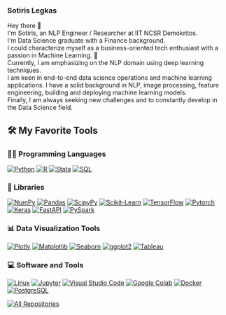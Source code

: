 ### Sotiris Legkas
Hey there 👋  
I'm Sotiris, an NLP Engineer / Researcher at IIT NCSR Demokritos. \
I'm Data Science graduate with a Finance background. \
I could characterize myself as a business-oriented tech enthusiast with a passion in Machine Learning. 🤖 \
Currently, I am emphasizing on the NLP domain using deep learning techniques. \
I am keen in end-to-end data science operations and machine learning applications. I have a solid background in NLP, image processing, feature engineering, building and deploying machine learning models. \
Finally, I am always seeking new challenges and to constantly develop in the Data Science field.

## 🛠️ My Favorite Tools


### 👨‍💻 Programming Languages

<p>
    <a href="https://www.python.org"><img alt="Python" src="https://img.shields.io/badge/Python-025E8C.svg?logo=python&logoColor=ffd542"></a>
    <a href="https://www.r-project.org/"><img alt="R" src="https://img.shields.io/badge/R-025E8C.svg?logo=r"></a>
    <a href="https://www.stata.com/"><img alt="Stata" src="https://custom-icon-badges.herokuapp.com/badge/Stata-025E8C.svg?logo=Stata2"></a>
    <a href="https://www.mysql.com/"><img alt="SQL" src="https://custom-icon-badges.herokuapp.com/badge/SQL-025E8C.svg?logo=database"></a>
	
</p>

### 🧰 Libraries

<p>
    <a href="https://numpy.org/"><img alt="NumPy" src="https://img.shields.io/badge/Numpy-FF6F00.svg?logo=numpy"></a>
    <a href="https://pandas.pydata.org/"><img alt="Pandas" src="https://img.shields.io/badge/Pandas-FF6F00.svg?logo=pandas&logoColor=white"></a>
    <a href="https://www.scipy.org/"><img alt="ScipyPy" src="https://img.shields.io/badge/SciPy-FF6F00.svg?logo=SciPy&logoColor=white"></a>
    <a href="https://scikit-learn.org/stable/index.html"><img alt="Scikit-Learn" src="https://img.shields.io/badge/scikitlearn-FF6F00.svg?logo=scikit-learn&logoColor=white"></a>
    <a href="https://www.tensorflow.org/"><img alt="TensorFlow" src="https://img.shields.io/badge/TensorFlow-FF6F00.svg?logo=TensorFlow&logoColor=white"></a>
    <a href="https://pytorch.org/"><img alt="Pytorch" src="https://img.shields.io/badge/PyTorch-FF6F00.svg?logo=pytorch&logoColor=white"></a>
    <a href="https://keras.io/"><img alt="Keras" src="https://img.shields.io/badge/Keras-FF6F00.svg?logo=Keras&logoColor=white"></a>
    <a href="https://fastapi.tiangolo.com/"><img alt="FastAPI" src="https://img.shields.io/badge/FastAPI-FF6F00.svg?logo=fastapi&logoColor=white"></a>
    <a href="https://spark.apache.org/"><img alt="PySpark" src="https://img.shields.io/badge/PySpark-FF6F00.svg?logo=apache%20spark&logoColor=white"></a>
</p>

### 📊 Data Visualization Tools

<p>
	<a href="https://plotly.com/"><img alt="Plotly" src="https://img.shields.io/badge/Plotly-025E8C.svg?logo=plotly"></a>
	<a href="https://matplotlib.org/"><img alt="Matplotlib" src="https://custom-icon-badges.herokuapp.com/badge/Matplotlib-025E8C.svg?logo=matplotlib"></a>
    	<a href="https://seaborn.pydata.org/"><img alt="Seaborn" src="https://custom-icon-badges.herokuapp.com/badge/Seaborn-025E8C.svg?logo=seaborn"></a>
    	<a href="https://ggplot2.tidyverse.org/index.html"><img alt="ggplot2" src="https://custom-icon-badges.herokuapp.com/badge/ggplot2-025E8C.svg?logo=ggplot2"></a>
    	<a href="https://www.tableau.com/"><img alt="Tableau" src="https://custom-icon-badges.herokuapp.com/badge/Tableau-025E8C.svg?logo=tableau"></a>
</p>	
	
### 💻 Software and Tools

<p>
   <a href="https://www.linux.org/"><img alt="Linux" src="https://img.shields.io/badge/Linux-FF6F00.svg?logo=linux&logoColor=white"></a>
   <a href="https://jupyter.org/"><img alt="Jupyter" src="https://img.shields.io/badge/Jupyter-FF6F00.svg?logo=Jupyter&logoColor=white"></a>
    <a href="https://code.visualstudio.com/"><img alt="Visual Studio Code" src="https://img.shields.io/badge/Visual%20Studio%20Code-FF6F00.svg?logo=visual-studio-code&logoColor=white"></a>
    <a href="https://colab.research.google.com/?utm_source=scs-index"><img alt="Google Colab" src="https://img.shields.io/badge/Google%20Colab-FF6F00.svg?logo=google%20colab&logoColor=ffd936"></a>
    <a href="https://www.docker.com/"><img alt="Docker" src="https://img.shields.io/badge/Docker-FF6F00.svg?logo=docker&logoColor=white"></a>
    <a href="https://www.postgresql.org/"><img alt="PostgreSQL" src ="https://img.shields.io/badge/PostgreSQL-FF6F00.svg?logo=postgresql&logoColor=white"></a>
</p>
	
<p align="left">
  <a href="https://github.com/SotirisLegkas?tab=repositories"><img alt="All Repositories" title="All Repositories" src="https://custom-icon-badges.herokuapp.com/badge/-All%20Repos-182447?style=for-the-badge&logoColor=white&logo=repo"/></a>
</p>

